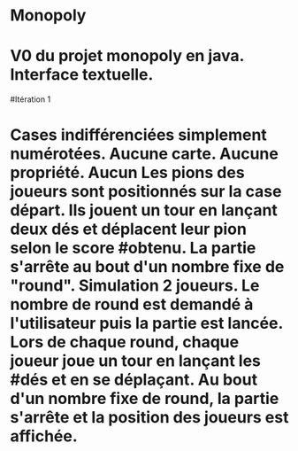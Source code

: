 # Monopoly

# V0 du projet monopoly en java. Interface textuelle.

#Itération 1
#	Cases indifférenciées simplement numérotées.	Aucune carte. Aucune propriété.	Aucun	Les pions des joueurs sont positionnés sur la case départ. Ils jouent un tour en lançant deux dés et déplacent leur pion selon le score #obtenu. La partie s'arrête au bout d'un nombre fixe de "round".	Simulation 2 joueurs.	Le nombre de round est demandé à l'utilisateur puis la partie est lancée. Lors de chaque round, chaque joueur joue un tour en lançant les #dés et en se déplaçant. Au bout d'un nombre fixe de round, la partie s'arrête et la position des joueurs est affichée.	
